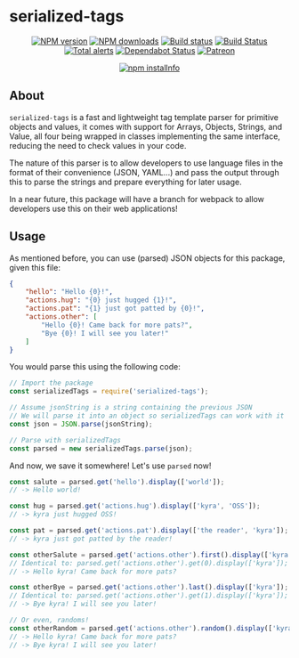 # serialized-tags

<div align="center">
  <p>
    <a href="https://www.npmjs.com/kyranet/serialized-tags"><img src="https://img.shields.io/npm/v/serialized-tags.svg?maxAge=3600" alt="NPM version" /></a>
    <a href="https://www.npmjs.com/kyranet/serialized-tags"><img src="https://img.shields.io/npm/dt/serialized-tags.svg?maxAge=3600" alt="NPM downloads" /></a>
    <a href="https://travis-ci.org/kyranet/serialized-tags"><img src="https://travis-ci.org/kyranet/serialized-tags.svg" alt="Build status" /></a>
	<a href="https://travis-ci.org/kyranet/serialized-tags"><img src="https://travis-ci.org/kyranet/serialized-tags.svg?branch=master" alt="Build Status" /></a>
	<a href="https://lgtm.com/projects/g/kyranet/serialized-tags/alerts/"><img src="https://img.shields.io/lgtm/alerts/g/kyranet/serialized-tags.svg?logo=lgtm&logoWidth=18" alt="Total alerts" /></a>
	<a href="https://dependabot.com"><img src="https://api.dependabot.com/badges/status?host=github&repo=kyranet/serialized-tags" alt="Dependabot Status" /></a>
    <a href="https://www.patreon.com/kyranet"><img src="https://img.shields.io/badge/donate-patreon-F96854.svg" alt="Patreon" /></a>
  </p>
  <p>
    <a href="https://nodei.co/npm/serialized-tags/"><img src="https://nodei.co/npm/serialized-tags.png?downloads=true&stars=true" alt="npm installnfo" /></a>
  </p>
</div>

## About

`serialized-tags` is a fast and lightweight tag template parser for primitive objects and values, it comes with support for
Arrays, Objects, Strings, and Value, all four being wrapped in classes implementing the same interface, reducing the
need to check values in your code.

The nature of this parser is to allow developers to use language files in the format of their convenience (JSON, YAML...)
and pass the output through this to parse the strings and prepare everything for later usage.

In a near future, this package will have a branch for webpack to allow developers use this on their web applications!

## Usage

As mentioned before, you can use (parsed) JSON objects for this package, given this file:

```json
{
    "hello": "Hello {0}!",
	"actions.hug": "{0} just hugged {1}!",
	"actions.pat": "{1} just got patted by {0}!",
	"actions.other": [
		"Hello {0}! Came back for more pats?",
		"Bye {0}! I will see you later!"
	]
}
```

You would parse this using the following code:

```javascript
// Import the package
const serializedTags = require('serialized-tags');

// Assume jsonString is a string containing the previous JSON
// We will parse it into an object so serializedTags can work with it
const json = JSON.parse(jsonString);

// Parse with serializedTags
const parsed = new serializedTags.parse(json);
```

And now, we save it somewhere! Let's use `parsed` now!

```javascript
const salute = parsed.get('hello').display(['world']);
// -> Hello world!

const hug = parsed.get('actions.hug').display(['kyra', 'OSS']);
// -> kyra just hugged OSS!

const pat = parsed.get('actions.pat').display(['the reader', 'kyra']);
// -> kyra just got patted by the reader!

const otherSalute = parsed.get('actions.other').first().display(['kyra']);
// Identical to: parsed.get('actions.other').get(0).display(['kyra']);
// -> Hello kyra! Came back for more pats?

const otherBye = parsed.get('actions.other').last().display(['kyra']);
// Identical to: parsed.get('actions.other').get(1).display(['kyra']);
// -> Bye kyra! I will see you later!

// Or even, randoms!
const otherRandom = parsed.get('actions.other').random().display(['kyra']);
// -> Hello kyra! Came back for more pats?
// -> Bye kyra! I will see you later!
```
